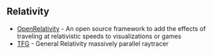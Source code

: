 ## Relativity

- [OpenRelativity](https://github.com/MITGameLab/OpenRelativity) - An open source framework to add the effects of traveling at relativistic speeds to visualizations or games
- [TFG](https://github.com/agarciamontoro/TFG) - General Relativity massively parallel raytracer
